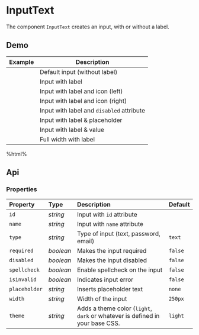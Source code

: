 # InputText

The component `InputText` creates an input, with or without a label.

## Demo

<table class="example">
  <thead>
    <tr>
      <th>Example</th>
      <th>Description</th>
    </tr>
  </thead>
  <tbody>
    <tr>
      <td><input-text></input-text></td>
      <td>
        <span id="input-example-tooltip-1">
          Default input (without label)
        </span>
      </td>
    </tr>
    <tr>
      <td>
        <input-text label="label">
        </input-text>
      </td>
      <td>
        <span id="input-example-tooltip-2">
          Input with label
        </span>
      </td>
    </tr>
    <tr>
      <td>
        <input-text
          src="./sprite.svg#example"
          position="left"
          label="Input with Icon">
        </input-text>
      </td>
      <td>
        <span id="input-example-tooltip-3">
          Input with label and icon (left)
        </span>
      </td>
    </tr>
    <tr>
      <td>
        <input-text
          src="./sprite.svg#example"
          position="right"
          label="Input with Icon">
        </input-text>
      </td>
      <td>
        <span id="input-example-tooltip-4">
          Input with label and icon (right)
        </span>
      </td>
    </tr>
    <tr>
      <td><input-text label="Disabled Input" disabled></input-text></td>
      <td>
        <span id="input-example-tooltip-5">
          Input with label and <code>disabled</code> attribute
        </span>
      </td>
    </tr>
    <tr>
      <td><input-text label="Input with Placeholder" placeholder="Type something"></input-text></td>
      <td>
        <span id="input-example-tooltip-6">
          Input with label & placeholder
        </span>
      </td>
    </tr>
    <tr>
      <td><input-text label="Input with Value" value="Value"></input-text></td>
      <td>
        <span id="input-example-tooltip-7">
          Input with label & value
        </span>
      </td>
    </tr>
    <tr>
      <td><input-text width="100%" label="Full Width"></input-text></td>
      <td>
        <span id="input-example-tooltip-8">
          Full width with label
        </span>
      </td>
    </tr>
  </tbody>
</table>

%html%

## Api

### Properties

| Property | Type | Description | Default |
| :--- | :--- | :--- | :--- |
| `id` | *string* | Input with `id` attribute | |
| `name` | *string* | Input with `name` attribute | |
| `type` | *string* | Type of input (text, password, email) | `text` |
| `required` | *boolean* | Makes the input required | `false` |
| `disabled` | *boolean* | Makes the input disabled | `false` |
| `spellcheck` | *boolean* | Enable spellcheck on the input | `false` |
| `isinvalid` | *boolean* | Indicates input error | `false` |
| `placeholder` | *string* | Inserts placeholder text | `none` |
| `width` | *string* | Width of the input | `250px` |
| `theme` | *string* | Adds a theme color (`light`, `dark` or whatever is defined in your base CSS. | `light` |
